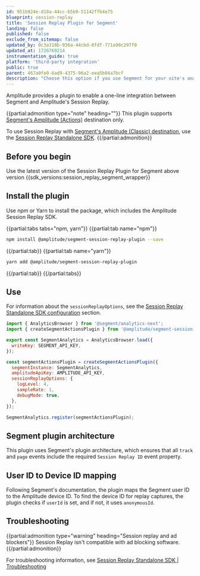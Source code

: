 ```yaml
---
id: 951b924e-d18a-44cc-b5b0-51142ffb4e75
blueprint: session-replay
title: 'Session Replay Plugin for Segment'
landing: false
published: false
exclude_from_sitemap: false
updated_by: 0c3a318b-936a-44cbd-8fdf-771a90c297f0
updated_at: 1726769214
instrumentation_guide: true
platform: 'third-party integration'
public: true
parent: 467a0fe0-6ad9-4375-96a2-eea5b04a7bcf
description: "Choose this option if you use Segment for your site's analytics."
---
```

Amplitude provides a plugin to enable a one-line integration between Segment and Amplitude's Session Replay.

{{partial:admonition type="note" heading=""}}
This plugin supports [Segment's Amplitude (Actions)](https://segment.com/docs/connections/destinations/catalog/actions-amplitude/) destination only.

To use Session Replay with [Segment's Amplitude (Classic) destination](https://segment.com/docs/connections/destinations/catalog/amplitude/), use the [Session Replay Standalone SDK](/docs/session-replay/session-replay-standalone-sdk).
{{/partial:admonition}}

## Before you begin
Use the latest version of the Session Replay Plugin for Segment above version {{sdk_versions:session_replay_segment_wrapper}}

## Install the plugin

Use npm or Yarn to install the package, which includes the Amplitude Session Replay SDK.

{{partial:tabs tabs="npm, yarn"}}
{{partial:tab name="npm"}}
```bash
npm install @amplitude/segment-session-replay-plugin --save
```
{{/partial:tab}}
{{partial:tab name="yarn"}}
```bash
yarn add @amplitude/segment-session-replay-plugin
```
{{/partial:tab}}
{{/partial:tabs}}

## Use

For information about the `sessionReplayOptions`, see the [Session Replay Standalone SDK configuration](/docs/session-replay/session-replay-standalone-sdk#configuration) section.

```js
import { AnalyticsBrowser } from '@segment/analytics-next';
import { createSegmentActionsPlugin } from '@amplitude/segment-session-replay-plugin';

export const SegmentAnalytics = AnalyticsBrowser.load({
  writeKey: SEGMENT_API_KEY,
});

const segmentActionsPlugin = createSegmentActionsPlugin({
  segmentInstance: SegmentAnalytics,
  amplitudeApiKey: AMPLITUDE_API_KEY,
  sessionReplayOptions: {
    logLevel: 4,
    sampleRate: 1,
    debugMode: true,
  },
});

SegmentAnalytics.register(segmentActionsPlugin);
```

## Segment plugin architecture

This plugin uses Segment's plugin architecture, which ensures that all `track` and `page` events include the required `Session Replay ID` event property. 

## User ID to Device ID mapping

Following Segment's documentation, the plugin maps the Segment user ID to the Amplitude device ID. To find the device ID for replay captures, the plugin checks if `userId` is set, and if not, it uses `anonymousId`.

## Troubleshooting

{{partial:admonition type="warning" heading="Session replay and ad blockers"}}
Session Replay isn't compatible with ad blocking software.
{{/partial:admonition}}

For troubleshooting information, see [Session Replay Standalone SDK | Troubleshooting](/docs/session-replay/session-replay-standalone-sdk#troubleshooting)